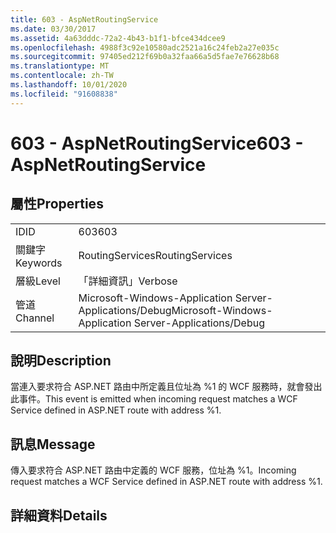 ```yaml
---
title: 603 - AspNetRoutingService
ms.date: 03/30/2017
ms.assetid: 4a63dddc-72a2-4b43-b1f1-bfce434dcee9
ms.openlocfilehash: 4988f3c92e10580adc2521a16c24feb2a27e035c
ms.sourcegitcommit: 97405ed212f69b0a32faa66a5d5fae7e76628b68
ms.translationtype: MT
ms.contentlocale: zh-TW
ms.lasthandoff: 10/01/2020
ms.locfileid: "91608838"
---
```

# <a name="603---aspnetroutingservice"></a><span data-ttu-id="c1eaa-102">603 - AspNetRoutingService</span><span class="sxs-lookup"><span data-stu-id="c1eaa-102">603 - AspNetRoutingService</span></span>
## <a name="properties"></a><span data-ttu-id="c1eaa-103">屬性</span><span class="sxs-lookup"><span data-stu-id="c1eaa-103">Properties</span></span>  
  
|||  
|-|-|  
|<span data-ttu-id="c1eaa-104">ID</span><span class="sxs-lookup"><span data-stu-id="c1eaa-104">ID</span></span>|<span data-ttu-id="c1eaa-105">603</span><span class="sxs-lookup"><span data-stu-id="c1eaa-105">603</span></span>|  
|<span data-ttu-id="c1eaa-106">關鍵字</span><span class="sxs-lookup"><span data-stu-id="c1eaa-106">Keywords</span></span>|<span data-ttu-id="c1eaa-107">RoutingServices</span><span class="sxs-lookup"><span data-stu-id="c1eaa-107">RoutingServices</span></span>|  
|<span data-ttu-id="c1eaa-108">層級</span><span class="sxs-lookup"><span data-stu-id="c1eaa-108">Level</span></span>|<span data-ttu-id="c1eaa-109">「詳細資訊」</span><span class="sxs-lookup"><span data-stu-id="c1eaa-109">Verbose</span></span>|  
|<span data-ttu-id="c1eaa-110">管道</span><span class="sxs-lookup"><span data-stu-id="c1eaa-110">Channel</span></span>|<span data-ttu-id="c1eaa-111">Microsoft-Windows-Application Server-Applications/Debug</span><span class="sxs-lookup"><span data-stu-id="c1eaa-111">Microsoft-Windows-Application Server-Applications/Debug</span></span>|  
  
## <a name="description"></a><span data-ttu-id="c1eaa-112">說明</span><span class="sxs-lookup"><span data-stu-id="c1eaa-112">Description</span></span>  
 <span data-ttu-id="c1eaa-113">當連入要求符合 ASP.NET 路由中所定義且位址為 %1 的 WCF 服務時，就會發出此事件。</span><span class="sxs-lookup"><span data-stu-id="c1eaa-113">This event is emitted when incoming request matches a WCF Service defined in ASP.NET route with address %1.</span></span>  
  
## <a name="message"></a><span data-ttu-id="c1eaa-114">訊息</span><span class="sxs-lookup"><span data-stu-id="c1eaa-114">Message</span></span>  
 <span data-ttu-id="c1eaa-115">傳入要求符合 ASP.NET 路由中定義的 WCF 服務，位址為 %1。</span><span class="sxs-lookup"><span data-stu-id="c1eaa-115">Incoming request matches a WCF Service defined in ASP.NET route with address %1.</span></span>  
  
## <a name="details"></a><span data-ttu-id="c1eaa-116">詳細資料</span><span class="sxs-lookup"><span data-stu-id="c1eaa-116">Details</span></span>
